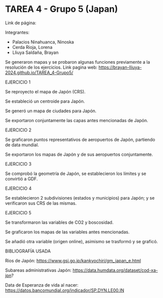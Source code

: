 # TAREA 4 - Grupo 5 (Japan)
Link de página:

Integrantes:
- Palacios Ninahuanca, Ninoska
- Cerda Rioja, Lorena
- Lliuya Saldaña, Brayan

Se generaron mapas y se probaron algunas funciones previamente a la resolución de los ejercicios. Link pagina web: https://brayan-lliuya-2024.github.io/TAREA_4-Grupo5/

EJERCICIO 1

Se reproyecto el mapa de Japón (CRS).

Se estableció un centroide para Japón.

Se generó un mapa de ciudades para Japón.

Se exportaron conjuntamente las capas antes mencionadas de Japón.

EJERCICIO 2

Se graficaron puntos representativos de aeropuertos de Japón, partiendo de data mundial.

Se exportaron los mapas de Japón y de sus aeropuertos conjuntamente.

EJERCICIO 3

Se comprobó la geometría de Japón, se establecieron los límites y se convirtió a GDF.

EJERCICIO 4

Se establecieron 2 subdivisiones (estados y municipios) para Japón; y se verificaron sus CRS de las mismas.

EJERCICIO 5

Se transformaron las variables de CO2 y boscosidad.

Se graficaron los mapas de las variables antes mencionadas.

Se añadió otra variable (origen online), asimismo se trasformó y se graficó.

BIBLIOGRAFÍA USADA

Rios de Japón: https://www.gsi.go.jp/kankyochiri/gm_japan_e.html 

Subareas administrativas Japón: https://data.humdata.org/dataset/cod-xa-jpn? 

Data de Esperanza de vida al nacer: https://datos.bancomundial.org/indicador/SP.DYN.LE00.IN
